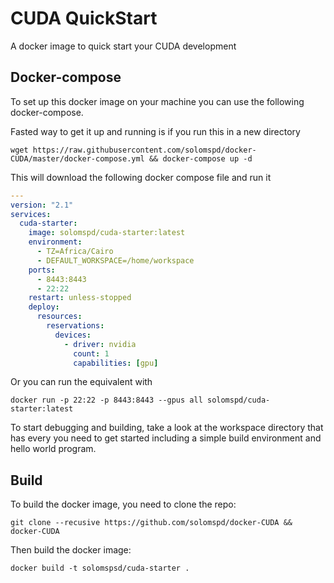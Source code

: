 # CUDA QuickStart

A docker image to quick start your CUDA development

## Docker-compose
To set up this docker image on your machine you can use the following docker-compose.

Fasted way to get it up and running is if you run this in a new directory
```
wget https://raw.githubusercontent.com/solomspd/docker-CUDA/master/docker-compose.yml && docker-compose up -d
```

This will download the following docker compose file and run it

```yaml
---
version: "2.1"
services:
  cuda-starter:
    image: solomspd/cuda-starter:latest
    environment:
      - TZ=Africa/Cairo
      - DEFAULT_WORKSPACE=/home/workspace
    ports:
      - 8443:8443
      - 22:22
    restart: unless-stopped
    deploy:
      resources:
        reservations:
          devices:
            - driver: nvidia
              count: 1
              capabilities: [gpu]

```

Or you can run the equivalent with
```
docker run -p 22:22 -p 8443:8443 --gpus all solomspd/cuda-starter:latest
```

To start debugging and building, take a look at the workspace directory that has every you need to get started including a simple build environment and hello world program.

## Build

To build the docker image, you need to clone the repo:
```
git clone --recusive https://github.com/solomspd/docker-CUDA && docker-CUDA
```

Then build the docker image:
```
docker build -t solomspsd/cuda-starter .
```
